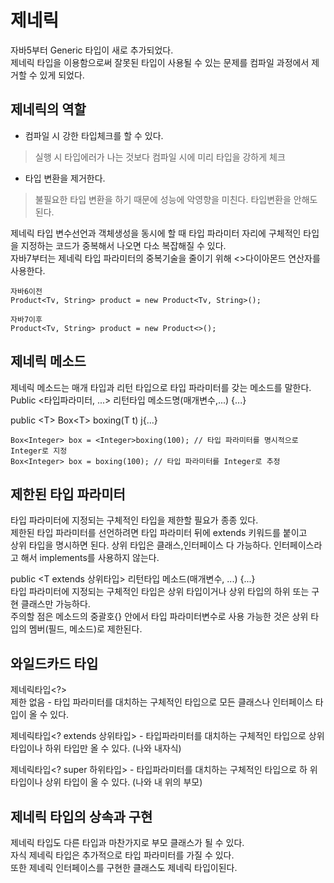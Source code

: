 # 제네릭

자바5부터 Generic 타입이 새로 추가되었다.   
제네릭 타입을 이용함으로써 잘못된 타입이 사용될 수 있는 문제를 컴파일 과정에서 제거할 수 있게 되었다.   
## 제네릭의 역할
* 컴파일 시 강한 타입체크를 할 수 있다.   
> 실행 시 타입에러가 나는 것보다 컴파일 시에 미리 타입을 강하게 체크
* 타입 변환을 제거한다.
> 불필요한 타입 변환을 하기 때문에 성능에 악영향을 미친다. 타입변환을 안해도 된다.   

제네릭 타입 변수선언과 객체생성을 동시에 할 때 타입 파라미터 자리에 구체적인 타입을 지정하는 코드가 중복해서 나오면 다소 복잡해질 수 있다.   
자바7부터는 제네릭 타입 파라미터의 중복기술을 줄이기 위해 <>다이아몬드 연산자를 사용한다.   
~~~
자바6이전
Product<Tv, String> product = new Product<Tv, String>();

자바7이후
Product<Tv, String> product = new Product<>();
~~~

## 제네릭 메소드
제네릭 메소드는 매개 타입과 리턴 타입으로 타입 파라미터를 갖는 메소드를 말한다.   
Public <타입파라미터, ...> 리턴타입 메소드명(매개변수,...) {...}   

public \<T> Box\<T> boxing(T t) j{...}

~~~
Box<Integer> box = <Integer>boxing(100); // 타입 파라미터를 명시적으로 Integer로 지정
Box<Integer> box = boxing(100); // 타입 파라미터를 Integer로 추정

~~~

## 제한된 타입 파라미터
타입 파라미터에 지정되는 구체적인 타입을 제한할 필요가 종종 있다.   
제한된 타입 파라미터를 선언하려면 타입 파라미터 뒤에 extends 키워드를 붙이고   
상위 타입을 명시하면 된다. 상위 타입은 클래스,인터페이스 다 가능하다. 인터페이스라고 해서 implements를 사용하지 않는다.   

public \<T extends 상위타입> 리턴타입 메소드(매개변수, ...) {...}   
타입 파라미터에 지정되는 구체적인 타입은 상위 타입이거나 상위 타입의 하위 또는 구현 클래스만 가능하다.   
주의할 점은 메소드의 중괄호{} 안에서 타입 파라미터변수로 사용 가능한 것은 상위 타입의 멤버(필드, 메소드)로 제한된다.   

## 와일드카드 타입

제네릭타입<?>    
제한 없음 - 타입 파라미터를 대치하는 구체적인 타입으로 모든 클래스나 인터페이스 타입이 올 수 있다.   

제네릭타입\<? extends 상위타입> - 타입파라미터를 대치하는 구체적인 타입으로 상위 타입이나 하위 타입만 올 수 있다. (나와 내자식)   

제네릭타입\<? super 하위타입> - 타입파라미터를 대치하는 구체적인 타입으로 하 위 타입이나 상위 타입이 올 수 있다. (나와 내 위의 부모)

## 제네릭 타입의 상속과 구현
제네릭 타입도 다른 타입과 마찬가지로 부모 클래스가 될 수 있다.   
자식 제네릭 타입은 추가적으로 타입 파라미터를 가질 수 있다.   
또한 제네릭 인터페이스를 구현한 클래스도 제네릭 타입이된다.
